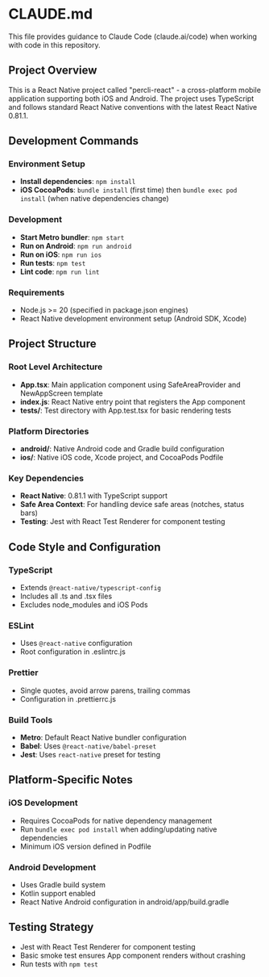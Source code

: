 # CLAUDE.md

This file provides guidance to Claude Code (claude.ai/code) when working with code in this repository.

## Project Overview

This is a React Native project called "percli-react" - a cross-platform mobile application supporting both iOS and Android. The project uses TypeScript and follows standard React Native conventions with the latest React Native 0.81.1.

## Development Commands

### Environment Setup
- **Install dependencies**: `npm install`
- **iOS CocoaPods**: `bundle install` (first time) then `bundle exec pod install` (when native dependencies change)

### Development
- **Start Metro bundler**: `npm start`
- **Run on Android**: `npm run android`
- **Run on iOS**: `npm run ios`
- **Run tests**: `npm test`
- **Lint code**: `npm run lint`

### Requirements
- Node.js >= 20 (specified in package.json engines)
- React Native development environment setup (Android SDK, Xcode)

## Project Structure

### Root Level Architecture
- **App.tsx**: Main application component using SafeAreaProvider and NewAppScreen template
- **index.js**: React Native entry point that registers the App component
- **__tests__/**: Test directory with App.test.tsx for basic rendering tests

### Platform Directories
- **android/**: Native Android code and Gradle build configuration
- **ios/**: Native iOS code, Xcode project, and CocoaPods Podfile

### Key Dependencies
- **React Native**: 0.81.1 with TypeScript support
- **Safe Area Context**: For handling device safe areas (notches, status bars)
- **Testing**: Jest with React Test Renderer for component testing

## Code Style and Configuration

### TypeScript
- Extends `@react-native/typescript-config`
- Includes all .ts and .tsx files
- Excludes node_modules and iOS Pods

### ESLint
- Uses `@react-native` configuration
- Root configuration in .eslintrc.js

### Prettier
- Single quotes, avoid arrow parens, trailing commas
- Configuration in .prettierrc.js

### Build Tools
- **Metro**: Default React Native bundler configuration
- **Babel**: Uses `@react-native/babel-preset`
- **Jest**: Uses `react-native` preset for testing

## Platform-Specific Notes

### iOS Development
- Requires CocoaPods for native dependency management
- Run `bundle exec pod install` when adding/updating native dependencies
- Minimum iOS version defined in Podfile

### Android Development
- Uses Gradle build system
- Kotlin support enabled
- React Native Android configuration in android/app/build.gradle

## Testing Strategy
- Jest with React Test Renderer for component testing
- Basic smoke test ensures App component renders without crashing
- Run tests with `npm test`